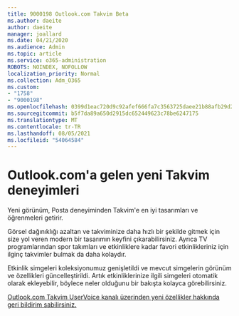 ```yaml
---
title: 9000198 Outlook.com Takvim Beta
ms.author: daeite
author: daeite
manager: joallard
ms.date: 04/21/2020
ms.audience: Admin
ms.topic: article
ms.service: o365-administration
ROBOTS: NOINDEX, NOFOLLOW
localization_priority: Normal
ms.collection: Adm_O365
ms.custom:
- "1758"
- "9000198"
ms.openlocfilehash: 0399d1eac720d9c92afef666fa7c3563725daee21b88afb29d2d3abdb1501b58
ms.sourcegitcommit: b5f7da89a650d2915dc652449623c78be6247175
ms.translationtype: MT
ms.contentlocale: tr-TR
ms.lasthandoff: 08/05/2021
ms.locfileid: "54064584"
---
```

# <a name="new-calendar-experiences-coming-to-outlookcom"></a>Outlook.com'a gelen yeni Takvim deneyimleri

Yeni görünüm, Posta deneyiminden Takvim'e en iyi tasarımları ve öğrenmeleri getirir.

Görsel dağınıklığı azaltan ve takviminize daha hızlı bir şekilde gitmek için size yol veren modern bir tasarımın keyfini çıkarabilirsiniz. Ayrıca TV programlarından spor takımları ve etkinliklere kadar favori etkinlikleriniz için ilginç takvimler bulmak da daha kolaydır.

Etkinlik simgeleri koleksiyonumuz genişletildi ve mevcut simgelerin görünüm ve özellikleri güncelleştirildi. Artık etkinliklerinize ilgili simgeleri otomatik olarak ekleyebilir, böylece neler olduğunu bir bakışta kolayca görebilirsiniz.

[Outlook.com Takvim UserVoice kanalı üzerinden yeni özellikler hakkında geri bildirim sabilirsiniz.](https://go.microsoft.com/fwlink/?linkid=2103075)